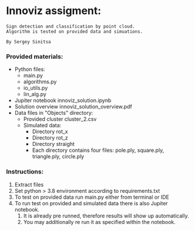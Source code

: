 # Innoviz assigment:

    Sign detection and classification by point cloud.
    Algorithm is tested on provided data and simuations.

    By Sergey Sinitsa

### Provided materials:

 - Python files:
    - main.py
    - algorithms.py
    - io_utils.py
    - lin_alg.py
 - Jupiter notebook innoviz_solution.ipynb
 - Solution overview innoviz_solution_overview.pdf
 - Data files in "Objects" directory:
   - Provided cluster cluster_2.csv
   - Simulated data:
      - Directory rot_x
      - Directory rot_z
      - Directory straight
      - Each directory contains four files: pole.ply, square.ply, triangle.ply, circle.ply
   
### Instructions:

   1. Extract files
   2. Set python > 3.8 environment according to requirements.txt
   3. To test on provided data run main.py either from terminal or IDE
   4. To run test on provided and simulated data there is also Jupiter notebook.
      1. It is already pre runned, therefore results will show up automatically.
      2. You may additionally re run it as specified within the notebook.
 